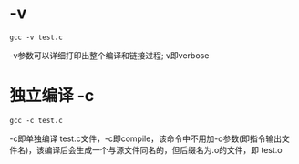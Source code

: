 # -v
```
gcc -v test.c
```
-v参数可以详细打印出整个编译和链接过程; v即verbose

# 独立编译 -c
```
gcc -c test.c
```
-c即单独编译 test.c文件，-c即compile，该命令中不用加-o参数(即指令输出文件名)，该编译后会生成一个与源文件同名的，但后缀名为.o的文件，即 test.o

 